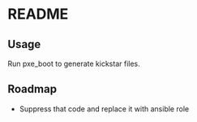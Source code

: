 # README

## Usage

Run pxe_boot to generate kickstar files.

## Roadmap
- Suppress that code and replace it with ansible role

